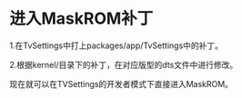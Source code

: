 #   进入MaskROM补丁
1.在TvSettings中打上packages/app/TvSettings中的补丁。

2.根据kernel/目录下的补丁，在对应版型的dts文件中进行修改。

现在就可以在TVSettings的开发者模式下直接进入MaskROM。

